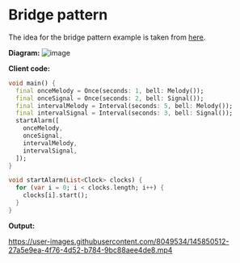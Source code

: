 # Bridge pattern
The idea for the bridge pattern example is taken from [here](https://habr.com/ru/post/85137/).

**Diagram:**
![image](https://user-images.githubusercontent.com/8049534/145851578-f6e95355-e2b3-4f94-bda2-c2d1d0de8935.png)

**Client code:**
```dart
void main() {
  final onceMelody = Once(seconds: 1, bell: Melody());
  final onceSignal = Once(seconds: 2, bell: Signal());
  final intervalMelody = Interval(seconds: 5, bell: Melody());
  final intervalSignal = Interval(seconds: 3, bell: Signal());
  startAlarm([
    onceMelody,
    onceSignal,
    intervalMelody,
    intervalSignal,
  ]);
}

void startAlarm(List<Clock> clocks) {
  for (var i = 0; i < clocks.length; i++) {
    clocks[i].start();
  }
}
```

**Output:**

https://user-images.githubusercontent.com/8049534/145850512-27a5e9ea-4f76-4d52-b784-9bc88aee4de8.mp4
